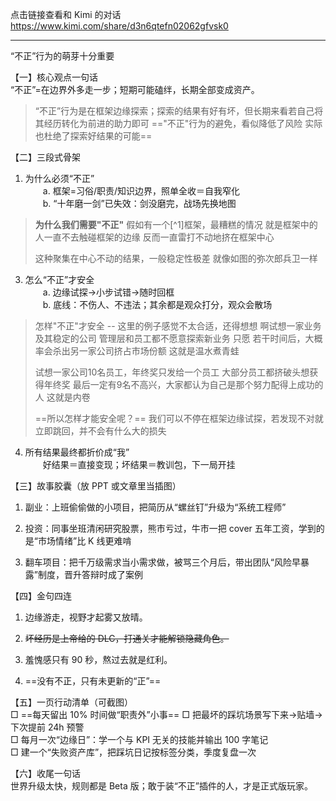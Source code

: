 点击链接查看和 Kimi 的对话 https://www.kimi.com/share/d3n6qtefn02062gfvsk0

---

“不正”行为的萌芽十分重要



【一】核心观点一句话  
“不正”=在边界外多走一步；短期可能磕绊，长期全部变成资产。
> “不正”行为是在框架边缘探索；探索的结果有好有坏，但长期来看若自己将其经历转化为前进的助力即可
> =="不正"行为的避免，看似降低了风险
> 实际也杜绝了探索好结果的可能==

【二】三段式骨架

1. 为什么必须“不正”  
      a. 框架=习俗/职责/知识边界，照单全收＝自我窄化  
      b. “十年磨一剑”已失效：剑没磨完，战场先换地图
>   **为什么我们需要"不正"**
> 	假如有一个[^1]框架，最糟糕的情况
	就是框架中的人一直不去触碰框架的边缘
	反而一直雷打不动地挤在框架中心
> 	
> 	这种聚集在中心不动的结果，一般稳定性极差
> 	就像如图的弥次郎兵卫一样
    
3. 怎么“不正”才安全  
      a. 边缘试探→小步试错→随时回框  
      b. 底线：不伤人、不违法；其余都是观众打分，观众会散场
> 怎样"不正"才安全
> 	-- 这里的例子感觉不太合适，还得想想
> 	啊试想一家业务及其稳定的公司
> 	管理层和员工都不愿意探索新业务
> 	只愿
> 	若干时间后，大概率会杀出另一家公司挤占市场份额
> 		这就是温水煮青蛙
> 	
> 	试想一家公司10名员工，年终奖只发给一个员工
> 	大部分员工都挤破头想获得年终奖
> 	最后一定有9名不高兴，大家都认为自己是那个努力配得上成功的人
> 		这就是内卷
> 	
> 	==所以怎样才能安全呢？==
> 		我们可以不停在框架边缘试探，若发现不对就立即跳回，并不会有什么大的损失


    
4. 所有结果最终都折价成“我”  
      好结果＝直接变现；坏结果＝教训包，下一局开挂
    

【三】故事胶囊（放 PPT 或文章里当插图）

1. 副业：上班偷偷做的小项目，把简历从“螺丝钉”升级为“系统工程师”
    
2. 投资：同事坐班清闲研究股票，熊市亏过，牛市一把 cover 五年工资，学到的是“市场情绪”比 K 线更难啃
    
3. 翻车项目：把千万级需求当小需求做，被骂三个月后，带出团队“风险早暴露”制度，晋升答辩时成了案例
    

【四】金句四连

1. 边缘游走，视野才起雾又放晴。
    
2. ~~坏经历是上帝给的 DLC，打通关才能解锁隐藏角色。~~
    
3. 羞愧感只有 90 秒，熬过去就是红利。
    
4. ==没有不正，只有未更新的“正”==
    

【五】一页行动清单（可截图）  
□ ==每天留出 10% 时间做“职责外”小事==
□ 把最坏的踩坑场景写下来→贴墙→下次提前 24h 预警  
□ 每月一次“边缘日”：学一个与 KPI 无关的技能并输出 100 字笔记  
□ 建一个“失败资产库”，把踩坑日记按标签分类，季度复盘一次

【六】收尾一句话  
世界升级太快，规则都是 Beta 版；敢于装“不正”插件的人，才是正式版玩家。


